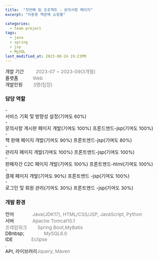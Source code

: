 ```yaml
---
title:  "첫번째 팀 프로젝트 - 문의사항 페이지"
excerpt: "아동용 책판매 쇼핑몰"

categories:
  - team preject
tags:
  - java
  - spring
  - jsp
  - MySQL
last_modified_at: 2023-08-24 19:23PM
---
```

<div style = "font-size : 15px;">개발 기간&nbsp;&nbsp;&nbsp;&nbsp;&nbsp;&nbsp;&nbsp;&nbsp;<a style="color:gray"> 2023-07 ~ 2023-09(3개월)</a></div>
<div> </div>
<div style = "font-size : 15px;">플랫폼&nbsp;&nbsp;&nbsp;&nbsp;&nbsp;&nbsp;&nbsp;&nbsp;&nbsp;&nbsp;&nbsp;<a style="color:gray">Web</a></div>
<div> </div>
<div style = "font-size : 15px;">개발인원&nbsp;&nbsp;&nbsp;&nbsp;&nbsp;&nbsp;&nbsp;&nbsp;<a style="color:gray">3명(팀장)</a></div>

<div> </div>
<div> </div>

<h3>담당 역할</h3>
- <div style = "font-size : 15px;">서비스 기획 및 방향성 설정(기여도 60%)</div>
- <div style = "font-size : 15px;">문의사항 게시판 페이지 개발(기여도 100%) 프론드엔드-jsp(기여도 100%)</div>
- <div style = "font-size : 15px;">책 판매 페이지 개발(기여도 90%) 프론트엔드-jsp(기여도 80%)</div>
- <div style = "font-size : 15px;">관리자 페이지 개발(기여도 100%) 프론트엔드-jsp(기여도 100%)</div>
- <div style = "font-size : 15px;">판매자간 C2C 페이지 개발(기여도 100%) 프론트엔드-html(기여도 100%)</div>
- <div style = "font-size : 15px;">결제 페이지 개발(기여도 90%) 프론트엔드 -jsp(기여도 100%)</div>
- <div style = "font-size : 15px;">로그인 및 회원 관리(기여도 30%) 프론트엔드 -jsp(기여도 30%)</div>

<h3>개발 환경</h3>
<div style = "font-size : 15px;">언어&nbsp;&nbsp;&nbsp;&nbsp;&nbsp;&nbsp;&nbsp;&nbsp;&nbsp;&nbsp;&nbsp;&nbsp;&nbsp;&nbsp;<a style="color:gray">Java(JDK17), HTML/CSS/JSP, JavaScript, Python</a></div>
<div> </div>
<div style = "font-size : 15px;">서버&nbsp;&nbsp;&nbsp;&nbsp;&nbsp;&nbsp;&nbsp;&nbsp;&nbsp;&nbsp;&nbsp;&nbsp;&nbsp;&nbsp;<a style="color:gray">Apache Tomcat10.1</a></div>
<div> </div>
<div style = "font-size : 15px; color:gray;">프레임워크&nbsp;&nbsp;&nbsp;&nbsp;&nbsp;&nbsp;&nbsp;&nbsp;<a style="color:gray">Spring Boot,MyBatis</a></div>
<div> </div>
<div style = "font-size : 15px;">DBnbsp;&nbsp;&nbsp;&nbsp;&nbsp;&nbsp;&nbsp;&nbsp;&nbsp;&nbsp;&nbsp;&nbsp;&nbsp;&nbsp;&nbsp;&nbsp;<a style="color:gray">MySQL8.0</a></div>
<div> </div>
<div style = "font-size : 15px;">IDE&nbsp;&nbsp;&nbsp;&nbsp;&nbsp;&nbsp;&nbsp;&nbsp;&nbsp;&nbsp;&nbsp;&nbsp;&nbsp;&nbsp;<a style="color:gray">Eclipse</a></div>.
<div> </div>
<div style = "font-size : 15px;">API, 라이브러리<a style="color:gray">Jquery, Maven</a></div>
<div> </div>